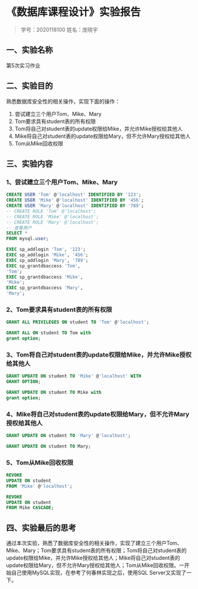 # 《数据库课程设计》实验报告

> 学号：2020118100  姓名：庞晓宇


## 一、实验名称
第5次实习作业


## 二、实验目的
熟悉数据库安全性的相关操作，实现下面的操作：
1. 尝试建立三个用户Tom、Mike、Mary
2. Tom要求具有student表的所有权限
3. Tom将自己对student表的update权限给Mike，并允许Mike授权给其他人
4. Mike将自己对student表的update权限给Mary，但不允许Mary授权给其他人
5. Tom从Mike回收权限

## 三、实验内容

### 1、尝试建立三个用户Tom、Mike、Mary
```sql
CREATE USER 'Tom' @'localhost' IDENTIFIED BY '123';
CREATE USER 'Mike' @'localhost' IDENTIFIED BY '456';
CREATE USER 'Mary' @'localhost' IDENTIFIED BY '789';
-- CREATE ROLE 'Tom' @'localhost';
-- CREATE ROLE 'Mike' @'localhost';
-- CREATE ROLE 'Mary' @'localhost';
-- 查看用户
SELECT *
FROM mysql.user;
```

```sql
EXEC sp_addlogin 'Tom', '123';
EXEC sp_addlogin 'Mike', '456';
EXEC sp_addlogin 'Mary', '789';
EXEC sp_grantdbaccess 'Tom',
'Tom';
EXEC sp_grantdbaccess 'Mike',
'Mike';
EXEC sp_grantdbaccess 'Mary',
'Mary';
```

### 2、Tom要求具有student表的所有权限
```sql
GRANT ALL PRIVILEGES ON student TO 'Tom' @'localhost';
```

```sql
GRANT ALL ON student TO Tom with
grant option;
```

### 3、Tom将自己对student表的update权限给Mike，并允许Mike授权给其他人
```sql
GRANT UPDATE ON student TO 'Mike' @'localhost' WITH
GRANT OPTION;
```

```sql
GRANT UPDATE ON student TO Mike with
grant option;
```

### 4、Mike将自己对student表的update权限给Mary，但不允许Mary授权给其他人
```sql
GRANT UPDATE ON student TO 'Mary' @'localhost';
```

```sql
GRANT UPDATE ON student TO Mary;
```

### 5、Tom从Mike回收权限
```sql
REVOKE
UPDATE ON student
FROM 'Mike' @'localhost';
```

```sql
REVOKE
UPDATE ON student
FROM Mike CASCADE;
```


## 四、实验最后的思考
通过本次实验，熟悉了数据库安全性的相关操作，实现了建立三个用户Tom、Mike、Mary；Tom要求具有student表的所有权限；Tom将自己对student表的update权限给Mike，并允许Mike授权给其他人；Mike将自己对student表的update权限给Mary，但不允许Mary授权给其他人；Tom从Mike回收权限。一开始自己使用MySQL实现，在参考了何春林实现之后，使用SQL Server又实现了一下。
